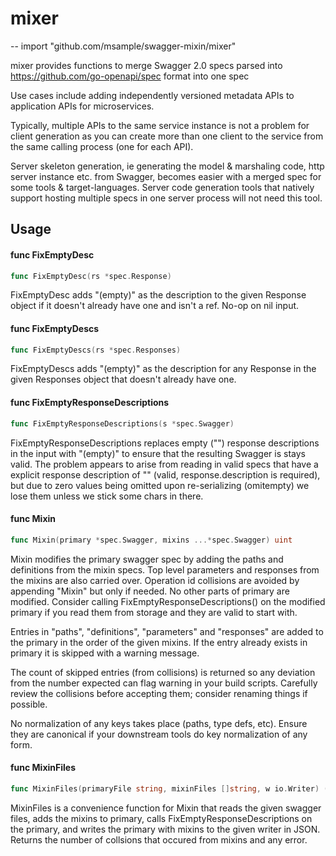 # mixer
--
    import "github.com/msample/swagger-mixin/mixer"

mixer provides functions to merge Swagger 2.0 specs parsed into
https://github.com/go-openapi/spec format into one spec

Use cases include adding independently versioned metadata APIs to application
APIs for microservices.

Typically, multiple APIs to the same service instance is not a problem for
client generation as you can create more than one client to the service from the
same calling process (one for each API).

Server skeleton generation, ie generating the model & marshaling code, http
server instance etc. from Swagger, becomes easier with a merged spec for some
tools & target-languages. Server code generation tools that natively support
hosting multiple specs in one server process will not need this tool.

## Usage

#### func  FixEmptyDesc

```go
func FixEmptyDesc(rs *spec.Response)
```
FixEmptyDesc adds "(empty)" as the description to the given Response object if
it doesn't already have one and isn't a ref. No-op on nil input.

#### func  FixEmptyDescs

```go
func FixEmptyDescs(rs *spec.Responses)
```
FixEmptyDescs adds "(empty)" as the description for any Response in the given
Responses object that doesn't already have one.

#### func  FixEmptyResponseDescriptions

```go
func FixEmptyResponseDescriptions(s *spec.Swagger)
```
FixEmptyResponseDescriptions replaces empty ("") response descriptions in the
input with "(empty)" to ensure that the resulting Swagger is stays valid. The
problem appears to arise from reading in valid specs that have a explicit
response description of "" (valid, response.description is required), but due to
zero values being omitted upon re-serializing (omitempty) we lose them unless we
stick some chars in there.

#### func  Mixin

```go
func Mixin(primary *spec.Swagger, mixins ...*spec.Swagger) uint
```
Mixin modifies the primary swagger spec by adding the paths and definitions from
the mixin specs. Top level parameters and responses from the mixins are also
carried over. Operation id collisions are avoided by appending "Mixin<N>" but
only if needed. No other parts of primary are modified. Consider calling
FixEmptyResponseDescriptions() on the modified primary if you read them from
storage and they are valid to start with.

Entries in "paths", "definitions", "parameters" and "responses" are added to the
primary in the order of the given mixins. If the entry already exists in primary
it is skipped with a warning message.

The count of skipped entries (from collisions) is returned so any deviation from
the number expected can flag warning in your build scripts. Carefully review the
collisions before accepting them; consider renaming things if possible.

No normalization of any keys takes place (paths, type defs, etc). Ensure they
are canonical if your downstream tools do key normalization of any form.

#### func  MixinFiles

```go
func MixinFiles(primaryFile string, mixinFiles []string, w io.Writer) (uint, error)
```
MixinFiles is a convenience function for Mixin that reads the given swagger
files, adds the mixins to primary, calls FixEmptyResponseDescriptions on the
primary, and writes the primary with mixins to the given writer in JSON. Returns
the number of collsions that occured from mixins and any error.
